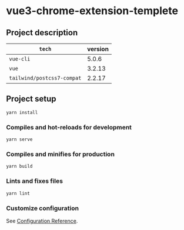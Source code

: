 # vue3-chrome-extension-templete

## Project description
| `tech`   | version  |
|  ----  | ----  |
| `vue-cli`        |    5.0.6     |
| `vue`        |    3.2.13     |
| `tailwind/postcss7-compat`        |    2.2.17     |


## Project setup
```
yarn install
```

### Compiles and hot-reloads for development
```
yarn serve
```

### Compiles and minifies for production
```
yarn build
```

### Lints and fixes files
```
yarn lint
```

### Customize configuration
See [Configuration Reference](https://cli.vuejs.org/config/).
